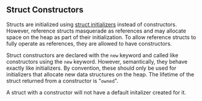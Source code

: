 ## Struct Constructors

Structs are initialized using [struct initializers](struct-initializers.md) instead of constructors. However, reference structs masquerade as references and may allocate space on the heap as part of their initialization. To allow reference structs to fully operate as references, they are allowed to have constructors.

Struct constructors are declared with the `new` keyword and called like constructors using the `new` keyword. However, semantically, they behave exactly like initializers. By convention, these should only be used for initializers that allocate new data structures on the heap. The lifetime of the struct returned from a constructor is "`owned`".

A struct with a constructor will not have a default initalizer created for it.
